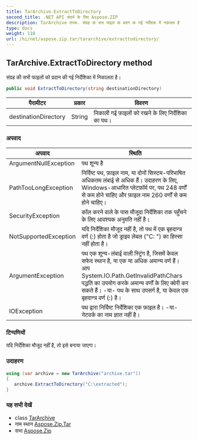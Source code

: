 ```yaml
---
title: TarArchive.ExtractToDirectory
second_title: .NET API संदर्भ के लिए Aspose.ZIP
description: TarArchive तरक. संग्रह क सभ फइलं क प्रदन क गई नर्देशक में नकलत है
type: docs
weight: 110
url: /hi/net/aspose.zip.tar/tararchive/extracttodirectory/
---
```

## TarArchive.ExtractToDirectory method

संग्रह की सभी फाइलों को प्रदान की गई निर्देशिका में निकालता है।

```csharp
public void ExtractToDirectory(string destinationDirectory)
```

| पैरामीटर | प्रकार | विवरण |
| --- | --- | --- |
| destinationDirectory | String | निकाली गई फ़ाइलों को रखने के लिए निर्देशिका का पथ। |

### अपवाद

| अपवाद | स्थिति |
| --- | --- |
| ArgumentNullException | पथ शून्य है |
| PathTooLongException | निर्दिष्ट पथ, फ़ाइल नाम, या दोनों सिस्टम-परिभाषित अधिकतम लंबाई से अधिक हैं। उदाहरण के लिए, Windows-आधारित प्लेटफ़ॉर्म पर, पथ 248 वर्णों से कम होने चाहिए और फ़ाइल नाम 260 वर्णों से कम होने चाहिए। |
| SecurityException | कॉल करने वाले के पास मौजूदा निर्देशिका तक पहुँचने के लिए आवश्यक अनुमति नहीं है। |
| NotSupportedException | यदि निर्देशिका मौजूद नहीं है, तो पथ में एक बृहदान्त्र वर्ण (:) होता है जो ड्राइव लेबल ("C: \") का हिस्सा नहीं होता है। |
| ArgumentException | पथ एक शून्य-लंबाई वाली स्ट्रिंग है, जिसमें केवल सफेद स्थान है, या एक या अधिक अमान्य वर्ण हैं। आप System.IO.Path.GetInvalidPathChars पद्धति का उपयोग करके अमान्य वर्णों के लिए क्वेरी कर सकते हैं। -या- पथ के साथ उपसर्ग है, या केवल एक बृहदान्त्र वर्ण (:) है। |
| IOException | पथ द्वारा निर्दिष्ट निर्देशिका एक फ़ाइल है। -या- नेटवर्क का नाम ज्ञात नहीं है। |

### टिप्पणियों

यदि निर्देशिका मौजूद नहीं है, तो इसे बनाया जाएगा।

### उदाहरण

```csharp
using (var archive = new TarArchive("archive.tar")) 
{ 
   archive.ExtractToDirectory("C:\extracted");
}
```

### यह सभी देखें

* class [TarArchive](../)
* नाम स्थान [Aspose.Zip.Tar](../../tararchive/)
* सभा [Aspose.Zip](../../../)


